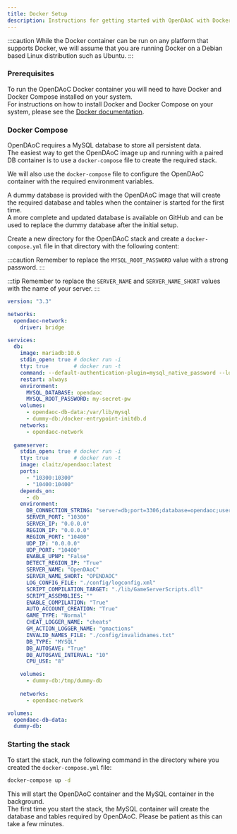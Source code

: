 ```yaml
---
title: Docker Setup
description: Instructions for getting started with OpenDAoC with Docker.
---
```



:::caution
While the Docker container can be run on any platform that supports Docker, we will assume that you are running Docker on a Debian based Linux distribution such as Ubuntu.
:::

### Prerequisites

To run the OpenDAoC Docker container you will need to have Docker and Docker Compose installed on your system.  
For instructions on how to install Docker and Docker Compose on your system, please see the [Docker documentation](https://docs.docker.com/get-docker/).  

### Docker Compose

OpenDAoC requires a MySQL database to store all persistent data.  
The easiest way to get the OpenDAoC image up and running with a paired DB container is to use a `docker-compose` file to create the required stack.

We will also use the `docker-compose` file to configure the OpenDAoC container with the required environment variables.

A dummy database is provided with the OpenDAoC image that will create the required database and tables when the container is started for the first time.  
A more complete and updated database is available on GitHub and can be used to replace the dummy database after the initial setup.

Create a new directory for the OpenDAoC stack and create a `docker-compose.yml` file in that directory with the following content:

:::caution
Remember to replace the `MYSQL_ROOT_PASSWORD` value with a strong password.
:::

:::tip
Remember to replace the `SERVER_NAME` and `SERVER_NAME_SHORT` values with the name of your server.
:::

```yaml
version: "3.3"

networks:
  opendaoc-network:
    driver: bridge

services:
  db:
    image: mariadb:10.6
    stdin_open: true # docker run -i
    tty: true        # docker run -t
    command: --default-authentication-plugin=mysql_native_password --lower_case_table_names=1 --character-set-server=utf8mb3 --collation-server=utf8mb3_general_ci --innodb_large_prefix=1 --innodb_file_format=Barracuda --innodb_file_per_table=1
    restart: always
    environment:
      MYSQL_DATABASE: opendaoc
      MYSQL_ROOT_PASSWORD: my-secret-pw
    volumes:
      - opendaoc-db-data:/var/lib/mysql
      - dummy-db:/docker-entrypoint-initdb.d
    networks: 
      - opendaoc-network
      
  gameserver:
    stdin_open: true # docker run -i
    tty: true        # docker run -t
    image: claitz/opendaoc:latest
    ports:
      - "10300:10300"
      - "10400:10400"
    depends_on:
      - db
    environment:
      DB_CONNECTION_STRING: "server=db;port=3306;database=opendaoc;userid=root;password=my-secret-pw;treattinyasboolean=true"
      SERVER_PORT: "10300"
      SERVER_IP: "0.0.0.0"
      REGION_IP: "0.0.0.0"
      REGION_PORT: "10400"
      UDP_IP: "0.0.0.0"
      UDP_PORT: "10400"
      ENABLE_UPNP: "False"
      DETECT_REGION_IP: "True"
      SERVER_NAME: "OpenDAoC"
      SERVER_NAME_SHORT: "OPENDAOC"
      LOG_CONFIG_FILE: "./config/logconfig.xml"
      SCRIPT_COMPILATION_TARGET: "./lib/GameServerScripts.dll"
      SCRIPT_ASSEMBLIES: ""
      ENABLE_COMPILATION: "True"
      AUTO_ACCOUNT_CREATION: "True"
      GAME_TYPE: "Normal"
      CHEAT_LOGGER_NAME: "cheats"
      GM_ACTION_LOGGER_NAME: "gmactions"
      INVALID_NAMES_FILE: "./config/invalidnames.txt"
      DB_TYPE: "MYSQL"
      DB_AUTOSAVE: "True"
      DB_AUTOSAVE_INTERVAL: "10"
      CPU_USE: "8"

    volumes:
      - dummy-db:/tmp/dummy-db
      
    networks: 
      - opendaoc-network

volumes:
  opendaoc-db-data:
  dummy-db:
```

### Starting the stack

To start the stack, run the following command in the directory where you created the `docker-compose.yml` file:

```bash
docker-compose up -d
```

This will start the OpenDAoC container and the MySQL container in the background.  
The first time you start the stack, the MySQL container will create the database and tables required by OpenDAoC. Please be patient as this can take a few minutes.